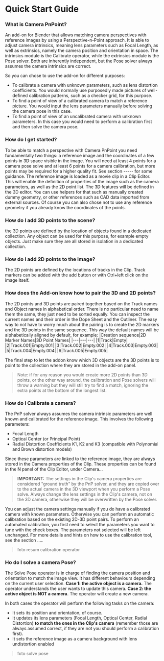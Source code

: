 # Quick Start Guide
### What is Camera PnPoint?
An add-on for Blender that allows matching camera perspectives with reference images by using a Perspective-n-Point approach. It is able to adjust camera intrinsics, meaning lens parameters such as Focal Length, as well as extrinsics, namely the camera position and orientation in space.
The intrinsics module is the Calibrate operator, while the extrinsics module is the Pose solver. Both are inherently independent, but the Pose solver always assumes the camera intrinsics are correct. 

So you can chose to use the add-on for different purposes:
- To calibrate a camera with unknown parameters, such as lens distortion coefficients. You would normally use purposedly made pictures of well-defined calibration patterns, such as a checker grid, for this purpose.
- To find a point of view of a calibrated camera to match a reference picture. You would input the lens parameters manually before solving the camera pose in this case.
- To find a point of view of an uncalibrated camera with unknown parameters. In this case you would need to perform a calibration first and then solve the camera pose.

### How do I get started?
To be able to match a perspective with Camera PnPoint you need fundamentally two things: a reference image and the coordinates of a few points in 3D space visible in the image. You will need at least 4 points for a camera pose solve and at least 6 points for a camera calibration, but more points may be required for a higher quality fit. See section ----- for some guidance.
The reference image is loaded as a movie clip in a Clip Editor. This will enable the definition of properties of the image such as the camera parameters, as well as the 2D point list.
The 3D features will be defined in the 3D editor. You can use helpers for that such as manually created dummy geometry, or other references such as CAD data imported from external sources. Of course you can also chose not to use any reference geometry if you already know the coordinates of the points.

### How do I add 3D points to the scene?
the 3D points are defined by the location of objects found in a dedicated collection. Any object can be used for this purpose, for example empty objects. Just make sure they are all stored in isolation in a dedicated collection.

### How do I add 2D points to the image?
The 2D points are defined by the locations of tracks in the Clip. Track markers can be added with the add button or with Ctrl+left click on the image itself. 

### How does the Add-on know how to pair the 3D and 2D points?
The 2D points and 3D points are paired together based on the Track names and Object names in alphabetical order. There is no particular need to name them the same, they just need to be sorted equally. You can inspect the current names and their order in the Dope Sheet and the Outliner.
The easy way to not have to worry much about the pairing is to create the 2D markers and the 3D points in the same sequence. This way the default names will be alphabetically aligned by default, for example:
|Creation sequence|2D Marker Names|3D Point Names|
|---|---|---|
|1|Track|Empty|
|2|Track.001|Empty.001|
|3|Track.002|Empty.002|
|4|Track.003|Empty.003|
|5|Track.004|Empty.004|
|6|Track.005|Empty.005|

The final step to let the addon know which 3D objects are the 3D points is to point to the collection where they are stored in the add-on panel. 
>Note: if for any reason you would create more 2D points than 3D points, or the other way around, the calibration and Pose solvers will throw a warning but they will still try to find a match, ignoring the extra points at the bottom of the longest list.

### How do I Calibrate a camera?
The PnP solver always assumes the camera intrinsic parameters are well known and calibrated for the reference image. This involves the following parameters:
- Focal Length
- Optical Center (or Principal Point)
- Radial Distortion Coefficients K1, K2 and K3 (compatible with Polynomial and Brown distortion models)

Since these parameters are linked to the reference image, they are always stored in the Camera properties of the Clip. These properties can be found in the N panel of the Clip Editor, under Camera...
>**IMPORTANT:** The settings in the Clip's camera properties are considered "ground truth" by the PnP solver, and they are copied over to the actual camera in the 3D viewport when you perform a Pose solve. Always change the lens settings in the Clip's camera, not on the 3D camera, otherwise they will be overwritten by the Pose solver.

You can adjust the camera settings manually if you do have a calibrated camera with known parameters. Otherwise you can perform an automatic calibration based on the existing 2D-3D point pairs. 
To perform an automated calibration, you first need to select the parameters you want to tune with the check boxes. The parameters not selected will be left unchanged. For more details and hints on how to use the calibration tool, see the section .....

>foto resum calibration operator

### Ho do I solve a camera Pose?
The Solve Pose operator is in charge of finding the camera position and orientation to match the image view. It has different behaviours depending on the current user selection.
**Case 1: the active object is a camera.** The operator understands the user wants to update this camera.
**Case 2: the active object is NOT a camera.** The operator will create a new camera.

In both cases the operator will perform the following tasks on the camera:
- It sets its position and orientation, of course.
- It updates its lens parameters (Focal Length, Optical Center, Radial Distortion) **to match the ones in the Clip's camera**
(remember those are always assumed correct, if they are not you should perform a calibration first).
- It sets the reference image as a camera background with lens undistortion enabled

> foto solve pose

